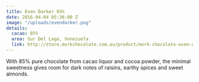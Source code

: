 ```yaml
---
title: Even Darker 85%
date: 2016-04-04 05:36:00 Z
image: "/uploads/evendarker.png"
details:
  cacao: 85%
  area: Sur Del Lago, Venezuela
  link: http://store.morkchocolate.com.au/product/mork-chocolate-even-darker-250g
---
```


With 85% pure chocolate from cacao liquor and cocoa powder, the minimal sweetness gives room for dark notes of raisins, earthy spices and sweet almonds.
